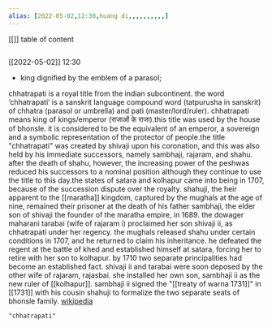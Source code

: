 ```yaml
---
alias: [2022-05-02,12:30,huang di,,,,,,,,,,]
---
```

[[]]
table of content
```toc
```

[[2022-05-02]] 12:30
- king dignified by the emblem of a parasol;

chhatrapati is a royal title from the indian subcontinent. the word ‘chhatrapati’ is a  sanskrit language compound word (tatpurusha in sanskrit) of chhatra (parasol or umbrella) and pati (master/lord/ruler). chhatrapati means king of kings/emperor (राजाओं के राजा).this title was used by the house of bhonsle. it is considered to be the equivalent of an emperor, a sovereign and a symbolic representation of the protector of people.the title "chhatrapati" was created by shivaji upon his coronation, and this was also held by his immediate successors, namely sambhaji, rajaram, and shahu. after the death of shahu, however, the increasing power of the peshwas reduced his successors to a nominal position although they continue to use the title to this day.the states of satara and kolhapur came into being in 1707, because of the succession dispute over the royalty. shahuji, the heir apparent to the [[maratha]] kingdom, captured by the mughals at the age of nine, remained their prisoner at the death of his father sambhaji, the elder son of shivaji the founder of the maratha empire, in 1689. the dowager maharani tarabai (wife of rajaram i) proclaimed her son shivaji ii, as chhatrapati under her regency. the mughals released shahu under certain conditions in 1707, and he returned to claim his inheritance. he defeated the regent at the battle of khed and established himself at satara, forcing her to retire with her son to kolhapur. by 1710 two separate principalities had become an established fact. shivaji ii and tarabai were  soon deposed by the other wife of rajaram, rajasbai. she installed her own son, sambhaji ii as the new ruler of [[kolhapur]]. sambhaji ii signed the "[[treaty of warna 1731]]" in [[1731]] with his cousin shahuji to formalize the two separate seats of bhonsle family.
[wikipedia](https://en.wikipedia.org/wiki/chhatrapati)
```query
"chhatrapati"
```